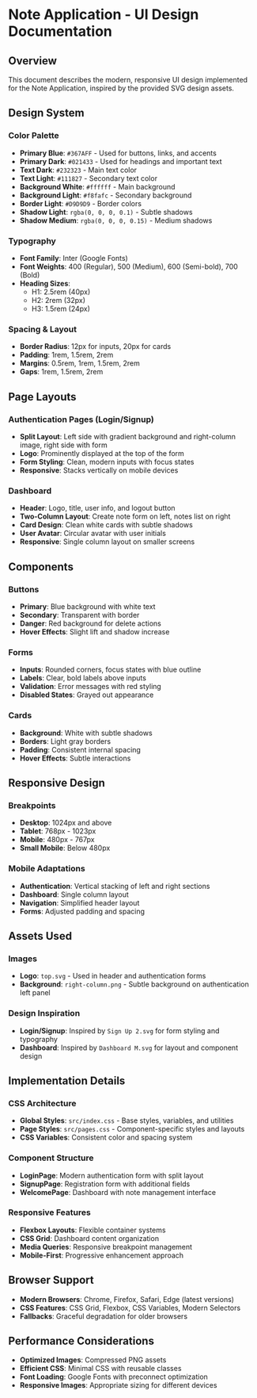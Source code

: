 # Note Application - UI Design Documentation

## Overview
This document describes the modern, responsive UI design implemented for the Note Application, inspired by the provided SVG design assets.

## Design System

### Color Palette
- **Primary Blue**: `#367AFF` - Used for buttons, links, and accents
- **Primary Dark**: `#021433` - Used for headings and important text
- **Text Dark**: `#232323` - Main text color
- **Text Light**: `#111827` - Secondary text color
- **Background White**: `#ffffff` - Main background
- **Background Light**: `#f8fafc` - Secondary background
- **Border Light**: `#D9D9D9` - Border colors
- **Shadow Light**: `rgba(0, 0, 0, 0.1)` - Subtle shadows
- **Shadow Medium**: `rgba(0, 0, 0, 0.15)` - Medium shadows

### Typography
- **Font Family**: Inter (Google Fonts)
- **Font Weights**: 400 (Regular), 500 (Medium), 600 (Semi-bold), 700 (Bold)
- **Heading Sizes**: 
  - H1: 2.5rem (40px)
  - H2: 2rem (32px)
  - H3: 1.5rem (24px)

### Spacing & Layout
- **Border Radius**: 12px for inputs, 20px for cards
- **Padding**: 1rem, 1.5rem, 2rem
- **Margins**: 0.5rem, 1rem, 1.5rem, 2rem
- **Gaps**: 1rem, 1.5rem, 2rem

## Page Layouts

### Authentication Pages (Login/Signup)
- **Split Layout**: Left side with gradient background and right-column image, right side with form
- **Logo**: Prominently displayed at the top of the form
- **Form Styling**: Clean, modern inputs with focus states
- **Responsive**: Stacks vertically on mobile devices

### Dashboard
- **Header**: Logo, title, user info, and logout button
- **Two-Column Layout**: Create note form on left, notes list on right
- **Card Design**: Clean white cards with subtle shadows
- **User Avatar**: Circular avatar with user initials
- **Responsive**: Single column layout on smaller screens

## Components

### Buttons
- **Primary**: Blue background with white text
- **Secondary**: Transparent with border
- **Danger**: Red background for delete actions
- **Hover Effects**: Slight lift and shadow increase

### Forms
- **Inputs**: Rounded corners, focus states with blue outline
- **Labels**: Clear, bold labels above inputs
- **Validation**: Error messages with red styling
- **Disabled States**: Grayed out appearance

### Cards
- **Background**: White with subtle shadows
- **Borders**: Light gray borders
- **Padding**: Consistent internal spacing
- **Hover Effects**: Subtle interactions

## Responsive Design

### Breakpoints
- **Desktop**: 1024px and above
- **Tablet**: 768px - 1023px
- **Mobile**: 480px - 767px
- **Small Mobile**: Below 480px

### Mobile Adaptations
- **Authentication**: Vertical stacking of left and right sections
- **Dashboard**: Single column layout
- **Navigation**: Simplified header layout
- **Forms**: Adjusted padding and spacing

## Assets Used

### Images
- **Logo**: `top.svg` - Used in header and authentication forms
- **Background**: `right-column.png` - Subtle background on authentication left panel

### Design Inspiration
- **Login/Signup**: Inspired by `Sign Up 2.svg` for form styling and typography
- **Dashboard**: Inspired by `Dashboard M.svg` for layout and component design

## Implementation Details

### CSS Architecture
- **Global Styles**: `src/index.css` - Base styles, variables, and utilities
- **Page Styles**: `src/pages.css` - Component-specific styles and layouts
- **CSS Variables**: Consistent color and spacing system

### Component Structure
- **LoginPage**: Modern authentication form with split layout
- **SignupPage**: Registration form with additional fields
- **WelcomePage**: Dashboard with note management interface

### Responsive Features
- **Flexbox Layouts**: Flexible container systems
- **CSS Grid**: Dashboard content organization
- **Media Queries**: Responsive breakpoint management
- **Mobile-First**: Progressive enhancement approach

## Browser Support
- **Modern Browsers**: Chrome, Firefox, Safari, Edge (latest versions)
- **CSS Features**: CSS Grid, Flexbox, CSS Variables, Modern Selectors
- **Fallbacks**: Graceful degradation for older browsers

## Performance Considerations
- **Optimized Images**: Compressed PNG assets
- **Efficient CSS**: Minimal CSS with reusable classes
- **Font Loading**: Google Fonts with preconnect optimization
- **Responsive Images**: Appropriate sizing for different devices
